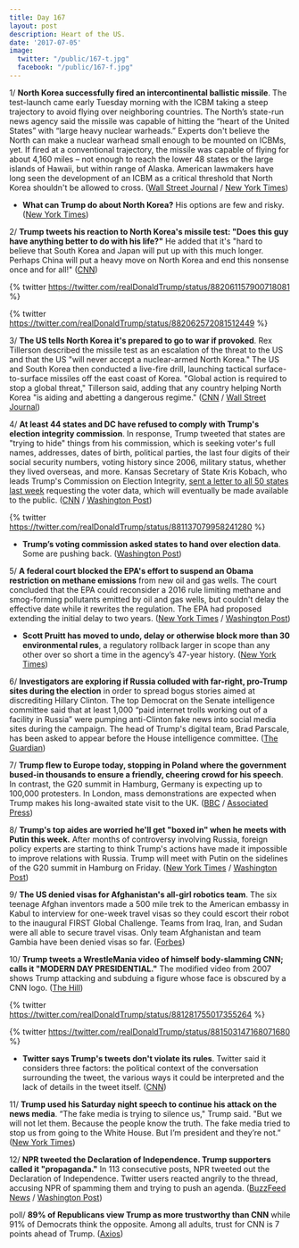 ```yaml
---
title: Day 167
layout: post
description: Heart of the US.
date: '2017-07-05'
image:
  twitter: "/public/167-t.jpg"
  facebook: "/public/167-f.jpg"
---
```



1/ **North Korea successfully fired an intercontinental ballistic missile**. The test-launch came early Tuesday morning with the ICBM taking a steep trajectory to avoid flying over neighboring countries. The North’s state-run news agency said the missile was capable of hitting the “heart of the United States” with “large heavy nuclear warheads.” Experts don't believe the North can make a nuclear warhead small enough to be mounted on ICBMs, yet. If fired at a conventional trajectory, the missile was capable of flying for about 4,160 miles – not enough to reach the lower 48 states or the large islands of Hawaii, but within range of Alaska. American lawmakers have long seen the development of an ICBM as a critical threshold that North Korea shouldn't be allowed to cross. ([Wall Street Journal](https://www.wsj.com/articles/north-korea-launches-missile-into-waters-between-korea-and-japan-1499131848) / [New York Times](https://www.nytimes.com/2017/07/04/world/asia/north-korea-missile-test-icbm.html))

* **What can Trump do about North Korea?** His options are few and risky. ([New York Times](https://www.nytimes.com/2017/07/04/us/politics/trump-north-korea-missile-icbm.html))

2/ **Trump tweets his reaction to North Korea's missile test: "Does this guy have anything better to do with his life?"** He added that it's "hard to believe that South Korea and Japan will put up with this much longer. Perhaps China will put a heavy move on North Korea and end this nonsense once and for all!" ([CNN](http://www.cnn.com/2017/07/03/asia/north-korea-missile-japan-waters/index.html))

{% twitter https://twitter.com/realDonaldTrump/status/882061157900718081 %}

{% twitter https://twitter.com/realDonaldTrump/status/882062572081512449 %}

3/ **The US tells North Korea it's prepared to go to war if provoked**. Rex Tillerson described the missile test as an escalation of the threat to the US and that the US "will never accept a nuclear-armed North Korea." The US and South Korea then conducted a live-fire drill, launching tactical surface-to-surface missiles off the east coast of Korea. "Global action is required to stop a global threat," Tillerson said, adding that any country helping North Korea "is aiding and abetting a dangerous regime." ([CNN](http://www.cnn.com/2017/07/04/politics/us-officials-meet-north-korea-missile-launch/index.html) / [Wall Street Journal](https://www.wsj.com/articles/u-s-tells-north-korea-it-is-prepared-to-go-to-war-1499243864))

4/ **At least 44 states and DC have refused to comply with Trump's election integrity commission**. In response, Trump tweeted that states are "trying to hide" things from his commission, which is seeking voter's full names, addresses, dates of birth, political parties, the last four digits of their social security numbers, voting history since 2006, military status, whether they lived overseas, and more. Kansas Secretary of State Kris Kobach, who leads Trump's Commission on Election Integrity, [sent a letter to all 50 states last week](https://whatthefuckjusthappenedtoday.com/2017/06/30/Day-162/#1-trump’s-voter-fraud-commission-ask) requesting the voter data, which will eventually be made available to the public. ([CNN](http://www.cnn.com/2017/07/03/politics/kris-kobach-letter-voter-fraud-commission-information/index.html) / [Washington Post](https://www.washingtonpost.com/news/wonk/wp/2017/07/01/trump-says-states-are-trying-to-hide-things-from-his-voter-fraud-commission-heres-what-they-actually-say/))

{% twitter https://twitter.com/realDonaldTrump/status/881137079958241280 %}

* **Trump’s voting commission asked states to hand over election data**. Some are pushing back. ([Washington Post](https://www.washingtonpost.com/national/trumps-voting-commission-asked-states-to-hand-over-election-data-theyre-pushing-back/2017/06/30/cd8f812a-5dce-11e7-9b7d-14576dc0f39d_story.html))

5/ **A federal court blocked the EPA's effort to suspend an Obama restriction on methane emissions** from new oil and gas wells. The court concluded that the EPA could reconsider a 2016 rule limiting methane and smog-forming pollutants emitted by oil and gas wells, but couldn't delay the effective date while it rewrites the regulation. The EPA had proposed extending the initial delay to two years. ([New York Times](https://www.nytimes.com/2017/07/03/climate/court-blocks-epa-effort-to-suspend-obama-era-methane-rule.html) / [Washington Post](https://www.washingtonpost.com/politics/federal-court-blocks-trump-epa-on-air-pollution/2017/07/03/464a7344-601e-11e7-84a1-a26b75ad39fe_story.html))

* **Scott Pruitt has moved to undo, delay or otherwise block more than 30 environmental rules**, a regulatory rollback larger in scope than any other over so short a time in the agency’s 47-year history. ([New York Times](https://www.nytimes.com/2017/07/01/us/politics/trump-epa-chief-pruitt-regulations-climate-change.html))

6/ **Investigators are exploring if Russia colluded with far-right, pro-Trump sites during the election** in order to spread bogus stories aimed at discrediting Hillary Clinton. The top Democrat on the Senate intelligence committee said that at least 1,000 “paid internet trolls working out of a facility in Russia” were pumping anti-Clinton fake news into social media sites during the campaign. The head of Trump's digital team, Brad Parscale, has been asked to appear before the House intelligence committee. ([The Guardian](https://www.theguardian.com/us-news/2017/jul/05/donald-trump-russia-investigation-fake-news-hillary-clinton))

7/ **Trump flew to Europe today, stopping in Poland where the government bused-in thousands to ensure a friendly, cheering crowd for his speech**. In contrast, the G20 summit in Hamburg, Germany is expecting up to 100,000 protesters. In London, mass demonstrations are expected when Trump makes his long-awaited state visit to the UK. ([BBC](http://www.bbc.com/news/world-europe-40497732) / [Associated Press](https://apnews.com/4aeff5f56d614bedacdde0a8e2cac030))

8/ **Trump's top aides are worried he'll get "boxed in" when he meets with Putin this week.** After months of controversy involving Russia, foreign policy experts are starting to think Trump's actions have made it impossible to improve relations with Russia. Trump will meet with Putin on the sidelines of the G20 summit in Hamburg on Friday. ([New York Times](https://www.nytimes.com/2017/07/05/us/politics/trump-poland-germany-g20-putin.html) / [Washington Post](https://www.washingtonpost.com/politics/months-of-russia-controversy-leaves-trump-boxed-in-ahead-of-putin-meeting/2017/07/04/882b51c2-60a8-11e7-a6c7-f769fa1d5691_story.html))

9/ **The US denied visas for Afghanistan's all-girl robotics team**. The six teenage Afghan inventors made a 500 mile trek to the American embassy in Kabul to interview for one-week travel visas so they could escort their robot to the inaugural FIRST Global Challenge. Teams from Iraq, Iran, and Sudan were all able to secure travel visas. Only team Afghanistan and team Gambia have been denied visas so far. ([Forbes](https://www.forbes.com/sites/hilarybrueck/2017/06/29/denied-afghanistans-all-girl-robotics-team-cant-get-visas-to-the-u-s/#3e5ccc4a367f))

10/ **Trump tweets a WrestleMania video of himself body-slamming CNN; calls it "MODERN DAY PRESIDENTIAL."** The modified video from 2007 shows Trump attacking and subduing a figure whose face is obscured by a CNN logo. ([The Hill](http://thehill.com/homenews/administration/340417-trump-takes-down-cnn-in-mock-wrestling-video))

{% twitter https://twitter.com/realDonaldTrump/status/881281755017355264 %}

{% twitter https://twitter.com/realDonaldTrump/status/881503147168071680 %}

* **Twitter says Trump's tweets don't violate its rules**. Twitter said it considers three factors: the political context of the conversation surrounding the tweet, the various ways it could be interpreted and the lack of details in the tweet itself. ([CNN](http://money.cnn.com/2017/07/02/technology/trump-twitter-cnn-wwe/index.html))

11/ **Trump used his Saturday night speech to continue his attack on the news media**. “The fake media is trying to silence us," Trump said. "But we will not let them. Because the people know the truth. The fake media tried to stop us from going to the White House. But I’m president and they’re not.” ([New York Times](https://www.nytimes.com/2017/07/01/us/politics/trump-tweets-stoke-voter-fraud-claim-and-attack-news-media.html))

12/ **NPR tweeted the Declaration of Independence. Trump supporters called it "propaganda."** In 113 consecutive posts, NPR tweeted out the Declaration of Independence. Twitter users reacted angrily to the thread, accusing NPR of spamming them and trying to push an agenda. ([BuzzFeed News](https://www.buzzfeed.com/juliareinstein/we-hold-these-alternative-truths-to-be-self-evident) / [Washington Post](https://www.washingtonpost.com/news/the-fix/wp/2017/07/05/some-trump-supporters-thought-npr-tweeted-propaganda-it-was-the-declaration-of-independence/))

poll/ **89% of Republicans view Trump as more trustworthy than CNN** while 91% of Democrats think the opposite. Among all adults, trust for CNN is 7 points ahead of Trump. ([Axios](https://www.axios.com/exclusive-astonishing-poll-about-trump-and-media-2453120782.html))